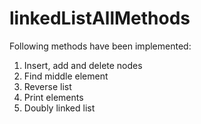 # linkedListAllMethods
Following methods have been implemented:
1. Insert, add and delete nodes
2. Find middle element
3. Reverse list
4. Print elements
5. Doubly linked list

